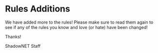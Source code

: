 # Rules Additions

We have added more to the rules! Please make sure to read them again to see if 
any of the rules you know and love (or hate) have been changed!

Thanks!

ShadowNET Staff

